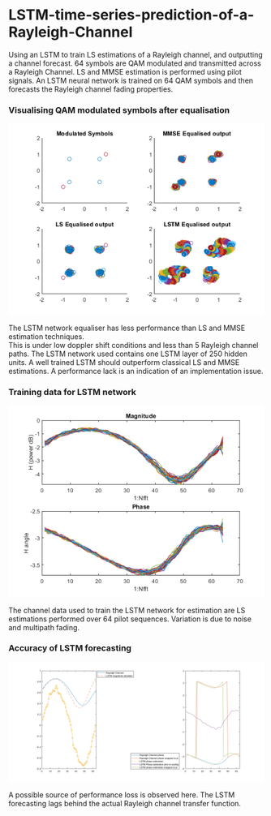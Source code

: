 # LSTM-time-series-prediction-of-a-Rayleigh-Channel
Using an LSTM to train LS estimations of a Rayleigh channel, and outputting a channel forecast. 
64 symbols are QAM modulated and transmitted across a Rayleigh Channel.  LS and MMSE estimation is performed using pilot signals. 
An LSTM neural network is trained on 64 QAM symbols and then forecasts the Rayleigh channel fading properties.  

### Visualising QAM modulated symbols after equalisation
![QAM modulation scatterplots](https://github.com/Meandi-n/LSTM-time-series-prediction-of-a-Rayleigh-Channel/blob/main/example1figures/modulated_symbols.png)

The LSTM network equaliser has less performance than LS and MMSE estimation techniques.  
This is under low doppler shift conditions and less than 5 Rayleigh channel paths.
The LSTM network used contains one LSTM layer of 250 hidden units. 
A well trained LSTM should outperform classical LS and MMSE estimations. A performance lack is an indication
of an implementation issue. 

### Training data for LSTM network
![QAM modulation scatterplots](https://github.com/Meandi-n/LSTM-time-series-prediction-of-a-Rayleigh-Channel/blob/main/example1figures/LS_estimations.png)

The channel data used to train the LSTM network for estimation are LS estimations performed over 64 pilot sequences.  Variation is due to noise and multipath
fading. 

### Accuracy of LSTM forecasting
![QAM modulation scatterplots](https://github.com/Meandi-n/LSTM-time-series-prediction-of-a-Rayleigh-Channel/blob/main/example1figures/performance.png)

A possible source of performance loss is observed here.  The LSTM forecasting lags behind the actual Rayleigh channel transfer function. 

